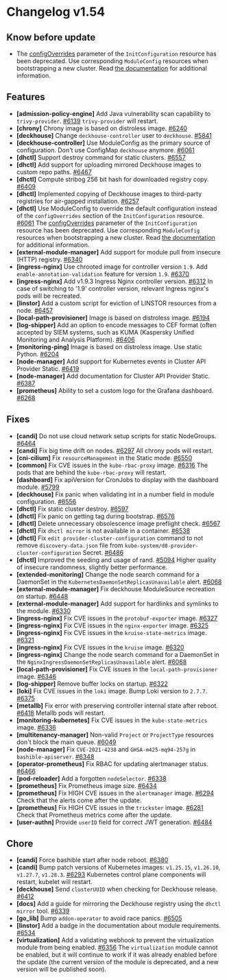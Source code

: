 # Changelog v1.54

## Know before update


 - The [configOverrides](https://deckhouse.io/documentation/v1.54/installing/configuration.html#initconfiguration-deckhouse-configoverrides) parameter of the `InitConfiguration` resource has been deprecated. Use corresponding `ModuleConfig` resources when bootstrapping a new cluster. Read [the documentation](https://deckhouse.io/documentation/latest/installing/#preparing-the-configuration) for additional information.

## Features


 - **[admission-policy-engine]** Add Java vulnerability scan capability to `trivy-provider`. [#6139](https://github.com/deckhouse/deckhouse/pull/6139)
    `trivy-provider` will restart.
 - **[chrony]** Chrony image is based on distroless image. [#6240](https://github.com/deckhouse/deckhouse/pull/6240)
 - **[deckhouse]** Change `deckhouse-controller` user to `deckhouse`. [#5841](https://github.com/deckhouse/deckhouse/pull/5841)
 - **[deckhouse-controller]** Use ModuleConfig as the primary source of configuration. Don't use ConfigMap `deckhouse` anymore. [#6061](https://github.com/deckhouse/deckhouse/pull/6061)
 - **[dhctl]** Support destroy command for static clusters. [#6557](https://github.com/deckhouse/deckhouse/pull/6557)
 - **[dhctl]** Add support for uploading mirrored Deckhouse images to custom repo paths. [#6467](https://github.com/deckhouse/deckhouse/pull/6467)
 - **[dhctl]** Compute stribog 256 bit hash for downloaded registry copy. [#6409](https://github.com/deckhouse/deckhouse/pull/6409)
 - **[dhctl]** Implemented copying of Deckhouse images to third-party registries for air-gapped installation. [#6257](https://github.com/deckhouse/deckhouse/pull/6257)
 - **[dhctl]** Use ModuleConfig to override the default configuration instead of the `configOverrides` section of the `InitConfiguration` resource. [#6061](https://github.com/deckhouse/deckhouse/pull/6061)
    The [configOverrides](https://deckhouse.io/documentation/v1.54/installing/configuration.html#initconfiguration-deckhouse-configoverrides) parameter of the `InitConfiguration` resource has been deprecated. Use corresponding `ModuleConfig` resources when bootstrapping a new cluster. Read [the documentation](https://deckhouse.io/documentation/latest/installing/#preparing-the-configuration) for additional information.
 - **[external-module-manager]** Add support for module pull from insecure (HTTP) registry. [#6340](https://github.com/deckhouse/deckhouse/pull/6340)
 - **[ingress-nginx]** Use chrooted image for controller version `1.9`. Add `enable-annotation-validation` feature for version `1.9`. [#6370](https://github.com/deckhouse/deckhouse/pull/6370)
 - **[ingress-nginx]** Add v1.9.3 Ingress Nginx controller version. [#6312](https://github.com/deckhouse/deckhouse/pull/6312)
    In case of switching to '1.9' controller version, relevant Ingress nginx's pods will be recreated.
 - **[linstor]** Add a custom script for eviction of LINSTOR resources from a node. [#6457](https://github.com/deckhouse/deckhouse/pull/6457)
 - **[local-path-provisioner]** Image is based on distroless image. [#6194](https://github.com/deckhouse/deckhouse/pull/6194)
 - **[log-shipper]** Add an option to encode messages to CEF format (often accepted by SIEM systems, such as KUMA (Kaspersky Unified Monitoring and Analysis Platform). [#6406](https://github.com/deckhouse/deckhouse/pull/6406)
 - **[monitoring-ping]** Image is based on distroless image. Use static Python. [#6204](https://github.com/deckhouse/deckhouse/pull/6204)
 - **[node-manager]** Add support for Kubernetes events in Cluster API Provider Static. [#6419](https://github.com/deckhouse/deckhouse/pull/6419)
 - **[node-manager]** Add documentation for Cluster API Provider Static. [#6387](https://github.com/deckhouse/deckhouse/pull/6387)
 - **[prometheus]** Ability to set a custom logo for the Grafana dashboard. [#6268](https://github.com/deckhouse/deckhouse/pull/6268)

## Fixes


 - **[candi]** Do not use cloud network setup scripts for static NodeGroups. [#6464](https://github.com/deckhouse/deckhouse/pull/6464)
 - **[candi]** Fix big time drift on nodes. [#6297](https://github.com/deckhouse/deckhouse/pull/6297)
    All chrony pods will restart.
 - **[cni-cilium]** Fix `resourceManagement` in the Static mode. [#6550](https://github.com/deckhouse/deckhouse/pull/6550)
 - **[common]** Fix CVE issues in the `kube-rbac-proxy` image. [#6316](https://github.com/deckhouse/deckhouse/pull/6316)
    The pods that are behind the `kube-rbac-proxy` will restart.
 - **[dashboard]** Fix apiVersion for CronJobs to display with the dashboard module. [#5799](https://github.com/deckhouse/deckhouse/pull/5799)
 - **[deckhouse]** Fix panic when validating int in a number field in module configuration. [#6556](https://github.com/deckhouse/deckhouse/pull/6556)
 - **[dhctl]** Fix static cluster destroy. [#6597](https://github.com/deckhouse/deckhouse/pull/6597)
 - **[dhctl]** Fix panic on getting tag during bootstrap. [#6576](https://github.com/deckhouse/deckhouse/pull/6576)
 - **[dhctl]** Delete unnecessary obsolescence image preflight check. [#6567](https://github.com/deckhouse/deckhouse/pull/6567)
 - **[dhctl]** Fix `dhctl mirror` is not available in a container. [#6538](https://github.com/deckhouse/deckhouse/pull/6538)
 - **[dhctl]** Fix `edit provider-cluster-configuration` command to not remove `discovery-data.json` file from `kube-system/d8-provider-cluster-configuration` Secret. [#6486](https://github.com/deckhouse/deckhouse/pull/6486)
 - **[dhctl]** Improved the seeding and usage of rand. [#5094](https://github.com/deckhouse/deckhouse/pull/5094)
    Higher quality of insecure randomness, slightly better performance.
 - **[extended-monitoring]** Change the node search command for a DaemonSet in the `KubernetesDaemonSetReplicasUnavailable` alert. [#6068](https://github.com/deckhouse/deckhouse/pull/6068)
 - **[external-module-manager]** Fix deckhouse ModuleSource recreation on startup. [#6448](https://github.com/deckhouse/deckhouse/pull/6448)
 - **[external-module-manager]** Add support for hardlinks and symlinks to the module. [#6330](https://github.com/deckhouse/deckhouse/pull/6330)
 - **[ingress-nginx]** Fix CVE issues in the `protobuf-exporter` image. [#6327](https://github.com/deckhouse/deckhouse/pull/6327)
 - **[ingress-nginx]** Fix CVE issues in the `nginx-exporter` image. [#6325](https://github.com/deckhouse/deckhouse/pull/6325)
 - **[ingress-nginx]** Fix CVE issues in the `kruise-state-metrics` image. [#6321](https://github.com/deckhouse/deckhouse/pull/6321)
 - **[ingress-nginx]** Fix CVE issues in the `kruise` image. [#6320](https://github.com/deckhouse/deckhouse/pull/6320)
 - **[ingress-nginx]** Change the node search command for a DaemonSet in the `NginxIngressDaemonSetReplicasUnavailable` alert. [#6068](https://github.com/deckhouse/deckhouse/pull/6068)
 - **[local-path-provisioner]** Fix CVE issues in the `local-path-provisioner` image. [#6346](https://github.com/deckhouse/deckhouse/pull/6346)
 - **[log-shipper]** Remove buffer locks on startup. [#6322](https://github.com/deckhouse/deckhouse/pull/6322)
 - **[loki]** Fix CVE issues in the `loki` image. Bump Loki version to `2.7.7`. [#6375](https://github.com/deckhouse/deckhouse/pull/6375)
 - **[metallb]** Fix error with preserving controller internal state after reboot. [#6418](https://github.com/deckhouse/deckhouse/pull/6418)
    Metallb pods will restart.
 - **[monitoring-kubernetes]** Fix CVE issues in the `kube-state-metrics` image. [#6336](https://github.com/deckhouse/deckhouse/pull/6336)
 - **[multitenancy-manager]** Non-valid `Project` or `ProjectType` resources don't block the main queue. [#6049](https://github.com/deckhouse/deckhouse/pull/6049)
 - **[node-manager]** Fix `CVE-2021-4238` and  `GHSA-m425-mq94-257g` in `bashible-apiserver`. [#6348](https://github.com/deckhouse/deckhouse/pull/6348)
 - **[operator-prometheus]** Fix RBAC for updating alertmanager status. [#6466](https://github.com/deckhouse/deckhouse/pull/6466)
 - **[pod-reloader]** Add a forgotten `nodeSelector`. [#6338](https://github.com/deckhouse/deckhouse/pull/6338)
 - **[prometheus]** Fix Prometheus image size. [#6434](https://github.com/deckhouse/deckhouse/pull/6434)
 - **[prometheus]** Fix HIGH CVE issues in the `alertmanager` image. [#6294](https://github.com/deckhouse/deckhouse/pull/6294)
    Check that the alerts come after the update.
 - **[prometheus]** Fix HIGH CVE issues in the `trickster` image. [#6281](https://github.com/deckhouse/deckhouse/pull/6281)
    Check that Prometheus metrics come after the update.
 - **[user-authn]** Provide `userID` field for correct JWT generation. [#6484](https://github.com/deckhouse/deckhouse/pull/6484)

## Chore


 - **[candi]** Force bashible start after node reboot. [#6380](https://github.com/deckhouse/deckhouse/pull/6380)
 - **[candi]** Bump patch versions of Kubernetes images: `v1.25.15`, `v1.26.10`, `v1.27.7`, `v1.28.3`. [#6293](https://github.com/deckhouse/deckhouse/pull/6293)
    Kubernetes control plane components will restart, kubelet will restart.
 - **[deckhouse]** Send `clusterUUID` when checking for Deckhouse release. [#6412](https://github.com/deckhouse/deckhouse/pull/6412)
 - **[docs]** Add a guide for mirroring the Deckhouse registry using the `dhctl mirror` tool. [#6339](https://github.com/deckhouse/deckhouse/pull/6339)
 - **[go_lib]** Bump `addon-operator` to avoid race panics. [#6505](https://github.com/deckhouse/deckhouse/pull/6505)
 - **[linstor]** Add a badge in the documentation about module requirements. [#6534](https://github.com/deckhouse/deckhouse/pull/6534)
 - **[virtualization]** Add a validating webhook to prevent the virtualization module from being enabled. [#6356](https://github.com/deckhouse/deckhouse/pull/6356)
    The `virtualization` module cannot be enabled, but it will continue to work if it was already enabled before the update (the current version of the module is deprecated, and a new version will be published soon).

